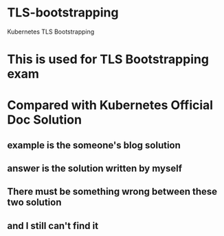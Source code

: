 # TLS-bootstrapping
Kubernetes TLS Bootstrapping

# This is used for TLS Bootstrapping exam

# Compared with Kubernetes Official Doc Solution
## example is the someone's blog solution
## answer is the solution written by myself 

## There must be something wrong between these two solution
## and I still can't find it

